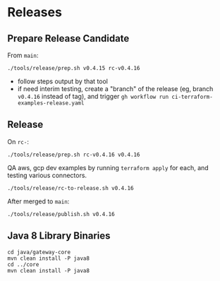 # Releases

## Prepare Release Candidate

From `main`:

```shell
./tools/release/prep.sh v0.4.15 rc-v0.4.16
```

- follow steps output by that tool
- if need interim testing, create a "branch" of the release (eg, branch `v0.4.16` instead of tag),
  and trigger `gh workflow run ci-terraform-examples-release.yaml`

## Release

On `rc-`:

```shell
./tools/release/prep.sh rc-v0.4.16 v0.4.16
```

QA aws, gcp dev examples by running `terraform apply` for each, and testing various connectors.

```shell
./tools/release/rc-to-release.sh v0.4.16
```

After merged to `main`:

```shell
./tools/release/publish.sh v0.4.16
```

## Java 8 Library Binaries

```shell
cd java/gateway-core
mvn clean install -P java8
cd ../core
mvn clean install -P java8
```
